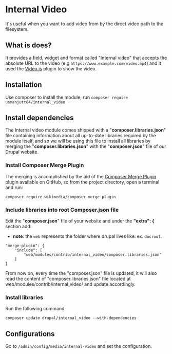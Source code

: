# Internal Video

It's useful when you want to add video from by the direct video path to the filesystem.

## What is does?

It provides a field, widget and format called "Internal video" that accepts the absolute URL to the video (e.g `https://www.example.com/video.mp4`) and it used the [Video.js](https://videojs.com/) plugin to show the video.

## Installation
Use composer to install the module, run `composer require usmanjutt84/internal_video`

## Install dependencies

The Internal video module comes shipped with a "**composer.libraries.json**" file containing information about all up-to-date libraries required by the module itself, and so we will be using this file to install all libraries by merging the "**composer.libraries.json**" with the "**composer.json**" file of our Drupal website.

### Install Composer Merge Plugin

The merging is accomplished by the aid of the [Composer Merge Plugin](https://github.com/wikimedia/composer-merge-plugin) plugin available on GitHub, so from the project directory, open a terminal and run:

```
composer require wikimedia/composer-merge-plugin
```

### Include libraries into root Composer.json file

Edit the "**composer.json**" file of your website and under the **"extra": {** section add:

* **note**: the `web` represents the folder where drupal lives like: ex. `docroot`.

```
"merge-plugin": {
    "include": [
        "web/modules/contrib/internal_video/composer.libraries.json"
    ]
}
```

From now on, every time the "composer.json" file is updated, it will also read the content of "composer.libraries.json" file located at web/modules/contrib/internal_video/ and update accordingly.

### Install libraries

Run the following command:

```
composer update drupal/internal_video --with-dependencies
```

## Configurations

Go to `/admin/config/media/internal-video` and set the configuration.
